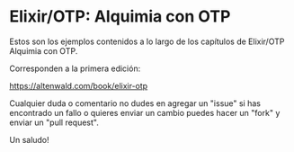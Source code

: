 Elixir/OTP: Alquimia con OTP
============================

Estos son los ejemplos contenidos a lo largo de los capítulos de Elixir/OTP Alquimia con OTP.

Corresponden a la primera edición:

https://altenwald.com/book/elixir-otp

Cualquier duda o comentario no dudes en agregar un "issue" si has encontrado un fallo o quieres enviar un cambio puedes hacer un "fork" y enviar un "pull request".

Un saludo!
